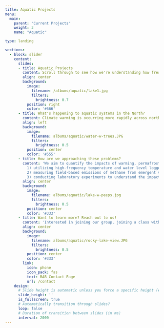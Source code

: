 ```yaml
---
title: Aquatic Projects
menu:
  main:
    parent: "Current Projects"
    weight: 3
    name: "Aquatic"

type: landing

sections:
  - block: slider
    content:
      slides:
      - title: Aquatic Projects
        content: Scroll through to see how we're understanding how freshwater systems are changing!
        align: center
        background:
          image:
            filename: /albums/aquatic/lake1.jpg
            filters:
              brightness: 0.7
          position: right
          color: '#666'
      - title: What's happening to aquatic systems in the North?
        content: Climate warming is occurring more rapidly across northern latitudes than anywhere else on the planet, with potentially important consequences for aquatic ecosystem function and humans that rely on these waterways. For example, lakes and waterfronts support food webs and biodiversity, regulate the climate through carbon storage and emissions , control water flow and quality, and maintain the health of the oceans through carbon and nutrient capture and transport.
        align: left
        background:
          image:
            filename: albums/aquatic/water-w-trees.JPG
            filters:
              brightness: 0.5
          position: center
          color: '#555'
      - title: How are we approaching these problems?
        content: 'We aim to quantify the impacts of warming, permafrost thaw, and wildfire on water quality, carbon emission and storage, and nutrient cycling using a variety of tools. <br> Examples of our research approaches include: <br>
          1) utilizing high-frequency temperature and water level loggers to assess the factors controlling lake warming and water level drops in northern British Columbia; <br>
          2) measuring field-based emissions of methane from emergent vegetation in boreal lakes using portable infrared greenhouse gas analyzers; <br>
          3) conducting laboratory experiments to understand the impact of sediment warming on microbial community composition and potential methane production.'
        align: center
        background:
          image:
            filename: albums/aquatic/lake-w-peeps.jpg
            filters:
              brightness: 0.5
          position: center
          color: '#333'
      - title: Want to learn more? Reach out to us!
        content: 'Interested in joining our group, joining a class with Dr. Kuhn, or collaboration in general? Head on over to our contact page to get in touch!'
        align: center
        background:
          image:
            filename: albums/aquatic/rocky-lake-view.JPG
            filters:
              brightness: 0.5
          position: center
          color: '#333'
        link:
          icon: phone
          icon_pack: fas
          text: BAB Contact Page
          url: /contact
    design:
      # Slide height is automatic unless you force a specific height (e.g. '400px')
      slide_height: ''
      is_fullscreen: true
      # Automatically transition through slides?
      loop: false
      # Duration of transition between slides (in ms)
      interval: 2000
---
```

